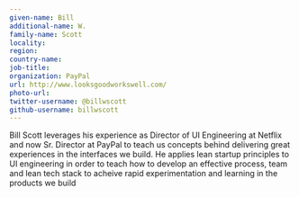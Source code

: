 ```yaml
---
given-name: Bill 	
additional-name: W.
family-name: Scott
locality: 
region: 
country-name: 
job-title: 
organization: PayPal
url: http://www.looksgoodworkswell.com/
photo-url: 
twitter-username: @billwscott
github-username: billwscott
---
```

Bill Scott leverages his experience as Director of UI Engineering at Netflix and now Sr. Director at PayPal to teach us concepts behind delivering great experiences in the interfaces we build. He applies lean startup principles to UI engineering in order to teach how to develop an effective process, team and lean tech stack to acheive rapid experimentation and learning in the products we build
